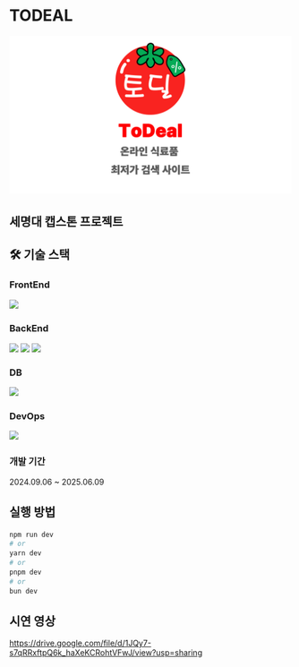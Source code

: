 # TODEAL

![logo](/readme_data/logo.png)

## 세명대 캡스톤 프로젝트

## 🛠 기술 스택

### FrontEnd

<img src="https://img.shields.io/badge/next.js-000000?style=for-the-badge&logo=next.js&logoColor=white"><p>

### BackEnd

<img src="https://img.shields.io/badge/next.js-000000?style=for-the-badge&logo=next.js&logoColor=white"> <img src="https://img.shields.io/badge/Express-f7df1d?style=for-the-badge&logo=express&logoColor=black"/>
<img src="https://img.shields.io/badge/FastAPI-009688?&style=for-the-badge&logo=fastapi&logoColor=white"/>

### DB</br>

<img src="https://img.shields.io/badge/MariaDB-003545?style=for-the-badge&logo=mariadb&logoColor=white"/>

### DevOps

<img src="https://img.shields.io/badge/Docker-2496ED?style=for-the-badge&logo=docker&logoColor=white"/>


### 개발 기간
2024.09.06 ~ 2025.06.09

## 실행 방법
```bash
npm run dev
# or
yarn dev
# or
pnpm dev
# or
bun dev
```

## 시연 영상
https://drive.google.com/file/d/1JQy7-s7qRRxftpQ6k_haXeKCRohtVFwJ/view?usp=sharing

